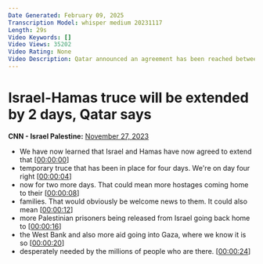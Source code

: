 ```yaml
---
Date Generated: February 09, 2025
Transcription Model: whisper medium 20231117
Length: 29s
Video Keywords: []
Video Views: 35202
Video Rating: None
Video Description: Qatar announced an agreement has been reached between Israel and Hamas to extend the four-day truce in Gaza for an additional two days. #cnn #news #israel #hamas #gaza
---
```


# Israel-Hamas truce will be extended by 2 days, Qatar says
**CNN - Israel Palestine:** [November 27, 2023](https://www.youtube.com/watch?v=Y3SWTHBa7dQ)
*  We have now learned that Israel and Hamas have now agreed to extend that [[00:00:00](https://www.youtube.com/watch?v=Y3SWTHBa7dQ&t=0.0s)]
*  temporary truce that has been in place for four days. We're on day four right [[00:00:04](https://www.youtube.com/watch?v=Y3SWTHBa7dQ&t=4.16s)]
*  now for two more days. That could mean more hostages coming home to their [[00:00:08](https://www.youtube.com/watch?v=Y3SWTHBa7dQ&t=8.0s)]
*  families. That would obviously be welcome news to them. It could also mean [[00:00:12](https://www.youtube.com/watch?v=Y3SWTHBa7dQ&t=12.8s)]
*  more Palestinian prisoners being released from Israel going back home to [[00:00:16](https://www.youtube.com/watch?v=Y3SWTHBa7dQ&t=16.2s)]
*  the West Bank and also more aid going into Gaza, where we know it is so [[00:00:20](https://www.youtube.com/watch?v=Y3SWTHBa7dQ&t=20.16s)]
*  desperately needed by the millions of people who are there. [[00:00:24](https://www.youtube.com/watch?v=Y3SWTHBa7dQ&t=24.96s)]
